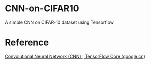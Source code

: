 # CNN-on-CIFAR10
A simple CNN on CIFAR-10 dataset using Tensorflow

# Reference
[Convolutional Neural Network (CNN)  | TensorFlow Core (google.cn)](https://tensorflow.google.cn/tutorials/images/cnn)
